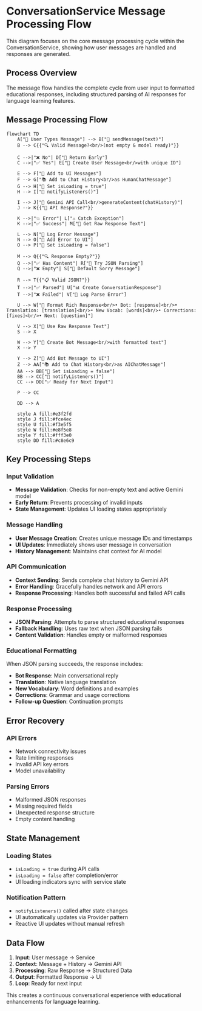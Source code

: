 # ConversationService Message Processing Flow

This diagram focuses on the core message processing cycle within the ConversationService, showing how user messages are handled and responses are generated.

## Process Overview

The message flow handles the complete cycle from user input to formatted educational responses, including structured parsing of AI responses for language learning features.

## Message Processing Flow

```mermaid
flowchart TD
    A["👤 User Types Message"] --> B["📨 sendMessage(text)"]
    B --> C{{"🔍 Valid Message?<br/>(not empty & model ready)"}}

    C -->|"❌ No"| D["🚫 Return Early"]
    C -->|"✅ Yes"| E["💬 Create User Message<br/>with unique ID"]

    E --> F["📱 Add to UI Messages"]
    F --> G["📚 Add to Chat History<br/>as HumanChatMessage"]
    G --> H["🔄 Set isLoading = true"]
    H --> I["🔔 notifyListeners()"]

    I --> J["🤖 Gemini API Call<br/>generateContent(chatHistory)"]
    J --> K{{"📡 API Response?"}}

    K -->|"💥 Error"| L["⚠️ Catch Exception"]
    K -->|"✅ Success"| M["📨 Get Raw Response Text"]

    L --> N["📝 Log Error Message"]
    N --> O["💬 Add Error to UI"]
    O --> P["🔄 Set isLoading = false"]

    M --> Q{{"🔍 Response Empty?"}}
    Q -->|"✅ Has Content"| R["🎯 Try JSON Parsing"]
    Q -->|"❌ Empty"| S["💬 Default Sorry Message"]

    R --> T{{"📋 Valid JSON?"}}
    T -->|"✅ Parsed"| U["📊 Create ConversationResponse"]
    T -->|"❌ Failed"| V["📝 Log Parse Error"]

    U --> W["🎨 Format Rich Response<br/>• Bot: [response]<br/>• Translation: [translation]<br/>• New Vocab: [words]<br/>• Corrections: [fixes]<br/>• Next: [question]"]

    V --> X["📄 Use Raw Response Text"]
    S --> X

    W --> Y["💬 Create Bot Message<br/>with formatted text"]
    X --> Y

    Y --> Z["📱 Add Bot Message to UI"]
    Z --> AA["📚 Add to Chat History<br/>as AIChatMessage"]
    AA --> BB["🔄 Set isLoading = false"]
    BB --> CC["🔔 notifyListeners()"]
    CC --> DD["✅ Ready for Next Input"]

    P --> CC

    DD --> A

    style A fill:#e3f2fd
    style J fill:#fce4ec
    style U fill:#f3e5f5
    style W fill:#e8f5e8
    style Y fill:#fff3e0
    style DD fill:#c8e6c9
```

## Key Processing Steps

### Input Validation

- **Message Validation**: Checks for non-empty text and active Gemini model
- **Early Return**: Prevents processing of invalid inputs
- **State Management**: Updates UI loading states appropriately

### Message Handling

- **User Message Creation**: Creates unique message IDs and timestamps
- **UI Updates**: Immediately shows user message in conversation
- **History Management**: Maintains chat context for AI model

### API Communication

- **Context Sending**: Sends complete chat history to Gemini API
- **Error Handling**: Gracefully handles network and API errors
- **Response Processing**: Handles both successful and failed API calls

### Response Processing

- **JSON Parsing**: Attempts to parse structured educational responses
- **Fallback Handling**: Uses raw text when JSON parsing fails
- **Content Validation**: Handles empty or malformed responses

### Educational Formatting

When JSON parsing succeeds, the response includes:

- **Bot Response**: Main conversational reply
- **Translation**: Native language translation
- **New Vocabulary**: Word definitions and examples
- **Corrections**: Grammar and usage corrections
- **Follow-up Question**: Continuation prompts

## Error Recovery

### API Errors

- Network connectivity issues
- Rate limiting responses
- Invalid API key errors
- Model unavailability

### Parsing Errors

- Malformed JSON responses
- Missing required fields
- Unexpected response structure
- Empty content handling

## State Management

### Loading States

- `isLoading = true` during API calls
- `isLoading = false` after completion/error
- UI loading indicators sync with service state

### Notification Pattern

- `notifyListeners()` called after state changes
- UI automatically updates via Provider pattern
- Reactive UI updates without manual refresh

## Data Flow

1. **Input**: User message → Service
2. **Context**: Message + History → Gemini API
3. **Processing**: Raw Response → Structured Data
4. **Output**: Formatted Response → UI
5. **Loop**: Ready for next input

This creates a continuous conversational experience with educational enhancements for language learning.

